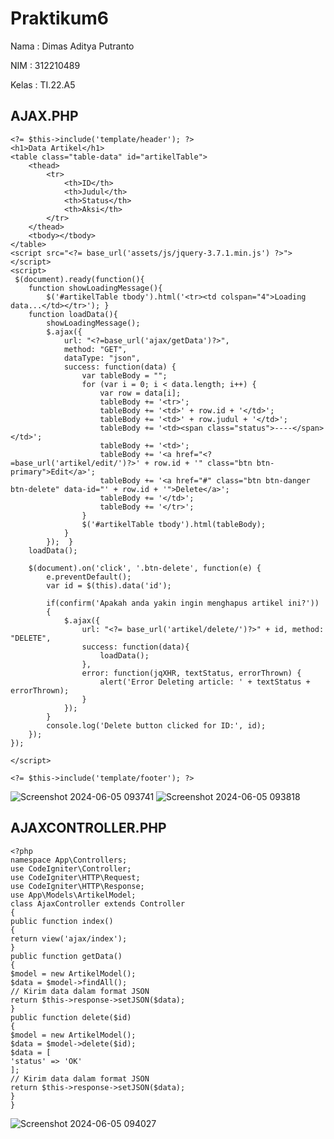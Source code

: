 # Praktikum6

Nama  : Dimas Aditya Putranto

NIM   : 312210489

Kelas : TI.22.A5

## AJAX.PHP

```
<?= $this->include('template/header'); ?>
<h1>Data Artikel</h1>
<table class="table-data" id="artikelTable">
    <thead>
        <tr>
            <th>ID</th>
            <th>Judul</th>
            <th>Status</th>
            <th>Aksi</th>
        </tr>
    </thead>
    <tbody></tbody>
</table>
<script src="<?= base_url('assets/js/jquery-3.7.1.min.js') ?>"></script>
<script>
 $(document).ready(function(){
    function showLoadingMessage(){
        $('#artikelTable tbody').html('<tr><td colspan="4">Loading data...</td></tr>'); }
    function loadData(){
        showLoadingMessage();
        $.ajax({
            url: "<?=base_url('ajax/getData')?>",
            method: "GET",
            dataType: "json",
            success: function(data) {
                var tableBody = "";
                for (var i = 0; i < data.length; i++) {
                    var row = data[i];
                    tableBody += '<tr>';
                    tableBody += '<td>' + row.id + '</td>';
                    tableBody += '<td>' + row.judul + '</td>';
                    tableBody += '<td><span class="status">----</span></td>';
                    tableBody += '<td>';
                    tableBody += '<a href="<?=base_url('artikel/edit/')?>' + row.id + '" class="btn btn-primary">Edit</a>';
                    tableBody += '<a href="#" class="btn btn-danger btn-delete" data-id="' + row.id + '">Delete</a>';
                    tableBody += '</td>';
                    tableBody += '</tr>';
                }
                $('#artikelTable tbody').html(tableBody);
            }
        });  }
    loadData();

    $(document).on('click', '.btn-delete', function(e) {
        e.preventDefault();
        var id = $(this).data('id');

        if(confirm('Apakah anda yakin ingin menghapus artikel ini?'))
        {
            $.ajax({
                url: "<?= base_url('artikel/delete/')?>" + id, method: "DELETE",
                success: function(data){
                    loadData();
                },
                error: function(jqXHR, textStatus, errorThrown) {
                    alert('Error Deleting article: ' + textStatus + errorThrown);
                }
            });
        }
        console.log('Delete button clicked for ID:', id);
    });
});

</script>

<?= $this->include('template/footer'); ?>

```


![Screenshot 2024-06-05 093741](https://github.com/DimasAditya04/Praktikum6/assets/130146099/03e78954-7966-4649-a63b-b34004ea802d)
![Screenshot 2024-06-05 093818](https://github.com/DimasAditya04/Praktikum6/assets/130146099/540cb859-7259-494e-8de8-62cf0486aeee)

## AJAXCONTROLLER.PHP

```
<?php
namespace App\Controllers;
use CodeIgniter\Controller;
use CodeIgniter\HTTP\Request;
use CodeIgniter\HTTP\Response;
use App\Models\ArtikelModel;
class AjaxController extends Controller
{
public function index()
{
return view('ajax/index');
}
public function getData()
{
$model = new ArtikelModel();
$data = $model->findAll();
// Kirim data dalam format JSON
return $this->response->setJSON($data);
}
public function delete($id)
{
$model = new ArtikelModel();
$data = $model->delete($id);
$data = [
'status' => 'OK'
];
// Kirim data dalam format JSON
return $this->response->setJSON($data);
}
}

```

![Screenshot 2024-06-05 094027](https://github.com/DimasAditya04/Praktikum6/assets/130146099/747f3bda-63ad-4adc-9afb-42ce5a518b5a)
